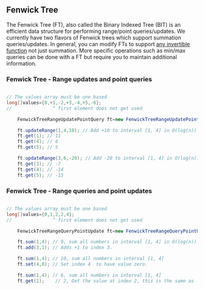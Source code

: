 ## Fenwick Tree

The Fenwick Tree (FT), also called the Binary Indexed Tree (BIT) is an efficient data structure for performing
range/point queries/updates. We currently have two flavors of Fenwick trees which support summation queries/updates. In
general, you can modify FTs to
support [any invertible function](https://www.quora.com/What-are-the-advantage-of-binary-indexed-tree-BIT-or-fenwick-tree-over-segment-tree)
not just summation. More specific operations such as min/max queries can be done with a FT but require you to maintain
additional information.

### Fenwick Tree - Range updates and point queries

```java

// The values array must be one based
long[]values={0,+1,-2,+3,-4,+5,-6};
//               ^ first element does not get used

    FenwickTreeRangeUpdatePointQuery ft=new FenwickTreeRangeUpdatePointQuery(values);

    ft.updateRange(1,4,10); // Add +10 to interval [1, 4] in O(log(n))
    ft.get(1); // 11
    ft.get(4); // 6
    ft.get(5); // 5

    ft.updateRange(3,6,-20); // Add -20 to interval [1, 4] in O(log(n))
    ft.get(3); // -7
    ft.get(4); // -14
    ft.get(5); // -15
```

### Fenwick Tree - Range queries and point updates

```java

// The values array must be one based
long[]values={0,1,2,2,4};
//               ^ first element does not get used

    FenwickTreeRangeQueryPointUpdate ft=new FenwickTreeRangeQueryPointUpdate(values);

    ft.sum(1,4); // 9, sum all numbers in interval [1, 4] in O(log(n))
    ft.add(3,1); // Adds +1 to index 3.

    ft.sum(1,4); // 10, sum all numbers in interval [1, 4]
    ft.set(4,0); // Set index 4  to have value zero.

    ft.sum(1,4); // 6, sum all numbers in interval [1, 4]
    ft.get(2);    // 2, Get the value at index 2, this is the same as .sum(2, 2)
```
